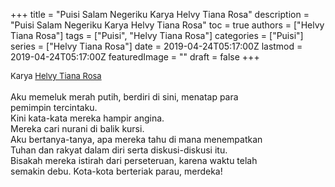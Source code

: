 +++
title = "Puisi Salam Negeriku Karya Helvy Tiana Rosa"
description = "Puisi Salam Negeriku Karya Helvy Tiana Rosa"
toc = true
authors = ["Helvy Tiana Rosa"]
tags = ["Puisi", "Helvy Tiana Rosa"]
categories = ["Puisi"]
series = ["Helvy Tiana Rosa"]
date = 2019-04-24T05:17:00Z
lastmod = 2019-04-24T05:17:00Z
featuredImage = ""
draft = false
+++

<div style="text-align: justify;">
<div style="font-size: small;">Karya <a href="/authors/helvy-tiana-rosa/" target="_blank">Helvy Tiana Rosa</a></div><br />
Aku memeluk merah putih, berdiri di sini, menatap para<br />pemimpin tercintaku.<br />Kini kata-kata mereka hampir angina.<br />Mereka cari nurani di balik kursi.<br />Aku bertanya-tanya, apa mereka tahu di mana menempatkan<br />Tuhan dan rakyat dalam diri serta diskusi-diskusi itu.<br />Bisakah mereka istirah dari perseteruan, karena waktu telah<br />semakin debu. Kota-kota berteriak parau, merdeka!</div>
